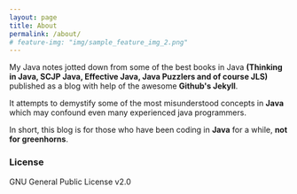 ```yaml
---
layout: page
title: About
permalink: /about/
# feature-img: "img/sample_feature_img_2.png"
---
```


My Java notes jotted down from some of the best books in Java __(Thinking in Java, SCJP Java,
Effective Java, Java Puzzlers and of course JLS)__ published as a blog with help of the awesome
__Github's Jekyll__.

It attempts to demystify some of the most misunderstood concepts in **Java** which may confound
even many experienced java programmers.

In short, this blog is for those who have been coding in **Java** for a while, **not for greenhorns**.

### License
GNU General Public License v2.0
